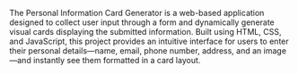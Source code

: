 The Personal Information Card Generator is a web-based application designed to collect user input through a form and dynamically generate visual cards displaying the submitted information. Built using HTML, CSS, and JavaScript, this project provides an intuitive interface for users to enter their personal details—name, email, phone number, address, and an image—and instantly see them formatted in a card layout.
